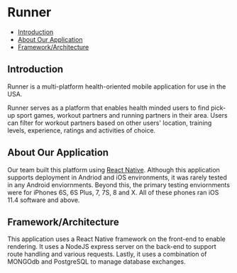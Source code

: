 # Runner
- [Introduction](https://github.com/Mschw90/Trouvaille.io#introduction)
- [About Our Application](https://github.com/Mschw90/Trouvaille.io#about-our-application)
- [Framework/Architecture](https://github.com/Mschw90/Trouvaille.io#frameworkarchitecture)

## Introduction
Runner is a multi-platform health-oriented mobile application for use in the USA.

Runner serves as a platform that enables health minded users to find pick-up sport games, workout partners and running partners
in their area. Users can filter for workout partners based on other users' location, training levels, experience, ratings and activities of choice.

## About Our Application
Our team built this platform using [React Native](https://facebook.github.io/react-native/). Although this application supports deployment in Andriod and iOS environments, it was rarely tested in any Android enviornments. Beyond this, the primary testing enviornments were for iPhones 6S, 6S Plus, 7, 7S, 8 and X. All of these phones ran iOS 11.4 software and above.

## Framework/Architecture
This application uses a React Native framework on the front-end to enable rendering. It uses a NodeJS express server on the back-end to support route handling and various requests. Lastly, it uses a combination of MONGOdb and PostgreSQL to manage database exchanges.
